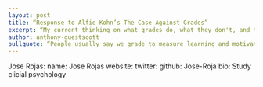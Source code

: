 ```yaml
---
layout: post
title: “Response to Alfie Kohn’s The Case Against Grades”
excerpt: “My current thinking on what grades do, what they don't, and the merits and pitfalls of other approaches”
author: anthony-guestscott
pullquote: “People usually say we grade to measure learning and motivate, but decades of research undercut these assumptions.”
---
```


Jose Rojas:
  name: Jose Rojas
  website: 
  twitter: 
  github: Jose-Roja
  bio: Study clicial psychology
